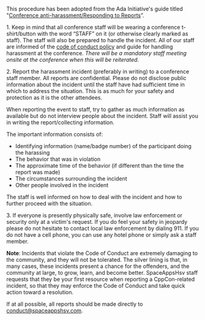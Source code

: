 This procedure has been adopted from the Ada Initiative's guide titled "[Conference anti-harassment/Responding to Reports](http://geekfeminism.wikia.com/wiki/Conference_anti-harassment/Responding_to_reports)”.

1\. Keep in mind that all conference staff will be wearing a conference t-shirt/button with the word “STAFF”
on it (or otherwise clearly marked as staff). The staff will also be prepared to handle the incident.
All of our staff are informed of the [code of conduct policy](code_of_conduct.md) and guide
for handling harassment at the conference. *There will be a mandatory staff meeting onsite at the conference
when this will be reiterated.*

2\. Report the harassment incident (preferably in writing) to a conference staff member. All reports
are confidential. Please do not disclose public information about the incident until the staff have
had sufficient time in which to address the situation. This is as much for your safety and protection
as it is the other attendees.

When reporting the event to staff, try to gather as much information as available but do not
interview people about the incident. Staff will assist you in writing the report/collecting information.

The important information consists of:

- Identifying information (name/badge number) of the participant doing the harassing
- The behavior that was in violation
- The approximate time of the behavior (if different than the time the report was made)
- The circumstances surrounding the incident
- Other people involved in the incident

The staff is well informed on how to deal with the incident and how to further proceed with the situation.

3\. If everyone is presently physically safe, involve law enforcement or security only at a victim's request.
If you do feel your safety in jeopardy please do not hesitate to contact local law enforcement by
dialing 911. If you do not have a cell phone, you can use any hotel phone or simply ask a staff member.

**Note**: Incidents that violate the Code of Conduct are extremely damaging to the community, and they
will not be tolerated. The silver lining is that, in many cases, these incidents present a chance for
the offenders, and the community at large, to grow, learn, and become better. SpaceAppsHsv staff requests
that they be your first resource when reporting a CppCon-related incident, so that they may enforce
the Code of Conduct and take quick action toward a resolution.

If at all possible, all reports should be made directly to conduct@spaceappshsv.com. 
